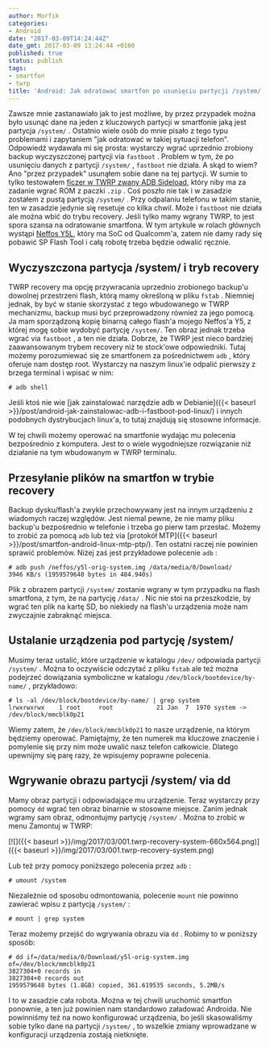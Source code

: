 ```yaml
---
author: Morfik
categories:
- Android
date: "2017-03-09T14:24:44Z"
date_gmt: 2017-03-09 13:24:44 +0100
published: true
status: publish
tags:
- smartfon
- twrp
title: 'Android: Jak odratować smartfon po usunięciu partycji /system/'
---
```


Zawsze mnie zastanawiało jak to jest możliwe, by przez przypadek można było usunąć dane na jeden z
kluczowych partycji w smartfonie jaką jest partycja `/system/` . Ostatnio wiele osób do mnie pisało
z tego typu problemami i zapytaniem "jak odratować w takiej sytuacji telefon". Odpowiedź wydawała mi
się prosta: wystarczy wgrać uprzednio zrobiony backup wyczyszczonej partycji via `fastboot` .
Problem w tym, że po usunięciu danych z partycji `/system/` , `fastboot` nie działa. A skąd to wiem?
Ano "przez przypadek" usunąłem sobie dane na tej partycji. W sumie to tylko testowałem [ficzer w
TWRP zwany ADB Sideload](https://twrp.me/faq/ADBSideload.html), który niby ma za zadanie wgrać ROM z
paczki `.zip` . Coś poszło nie tak i w zasadzie zostałem z pustą partycją `/system/` . Przy
odpalaniu telefonu w takim stanie, ten w zasadzie jedynie się resetuje co kilka chwil. Może i
`fastboot` nie działa ale można wbić do trybu recovery. Jeśli tylko mamy wgrany TWRP, to jest spora
szansa na odratowanie smartfona. W tym artykule w rolach głównych wystąpi [Neffos
Y5L](http://www.neffos.pl/product/details/Y5L), który ma SoC od Qualcomm'a, zatem nie damy rady się
pobawić SP Flash Tool i całą robotę trzeba będzie odwalić ręcznie.

<!--more-->
## Wyczyszczona partycja /system/ i tryb recovery

TWRP recovery ma opcję przywracania uprzednio zrobionego backup'u dowolnej przestrzeni flash, którą
mamy określoną w pliku `fstab` . Niemniej jednak, by być w stanie skorzystać z tego wbudowanego w
TWRP mechanizmu, backup musi być przeprowadzony również za jego pomocą. Ja mam sporządzoną kopię
binarną całego flash'a mojego Neffos'a Y5, z której mogę sobie wydobyć partycję `/system/`. Ten
obraz jednak trzeba wgrać via `fastboot` , a ten nie działa. Dobrze, że TWRP jest nieco bardziej
zaawansowanym trybem recovery niż te stock'owe odpowiedniki. Tutaj możemy porozumiewać się ze
smartfonem za pośrednictwem `adb` , który oferuje nam dostęp root. Wystarczy na naszym linux'ie
odpalić pierwszy z brzega terminal i wpisać w nim:

    # adb shell

Jeśli ktoś nie wie [jak zainstalować narzędzie adb w
Debianie]({{< baseurl >}}/post/android-jak-zainstalowac-adb-i-fastboot-pod-linux/) i innych
podobnych dystrybucjach linux'a, to tutaj znajdują się stosowne informacje.

W tej chwili możemy operować na smartfonie wydając mu polecenia bezpośrednio z komputera. Jest to o
wiele wygodniejsze rozwiązanie niż działanie na tym wbudowanym w TWRP terminalu.

## Przesyłanie plików na smartfon w trybie recovery

Backup dysku/flash'a zwykle przechowywany jest na innym urządzeniu z wiadomych raczej względów. Jest
niemal pewne, że nie mamy pliku backup'u bezpośrednio w telefonie i trzeba go pierw tam przesłać.
Możemy to zrobić za pomocą `adb` lub też via [protokół
MTP]({{< baseurl >}}/post/smartfon-android-linux-mtp-ptp/). Ten ostatni raczej nie powinien
sprawić problemów. Niżej zaś jest przykładowe polecenie `adb` :

    # adb push /neffos/y5l-orig-system.img /data/media/0/Download/
    3946 KB/s (1959579648 bytes in 484.940s)

Plik z obrazem partycji `/system/` zostanie wgrany w tym przypadku na flash smartfona, z tym, że na
partycję `/data/` . Nic nie stoi na przeszkodzie, by wgrać ten plik na kartę SD, bo niekiedy na
flash'u urządzenia może nam zwyczajnie zabraknąć miejsca.

## Ustalanie urządzenia pod partycję /system/

Musimy teraz ustalić, które urządzenie w katalogu `/dev/` odpowiada partycji `/system/` . Można to
oczywiście odczytać z pliku `fstab` ale też można podejrzeć dowiązania symboliczne w katalogu
`/dev/block/bootdevice/by-name/` , przykładowo:

    # ls -al /dev/block/bootdevice/by-name/ | grep system
    lrwxrwxrwx    1 root     root            21 Jan  7  1970 system -> /dev/block/mmcblk0p21

Wiemy zatem, że `/dev/block/mmcblk0p21` to nasze urządzenie, na którym będziemy operować.
Pamiętajmy, że ten numerek ma kluczowe znaczenie i pomylenie się przy nim może uwalić nasz telefon
całkowicie. Dlatego upewnijmy się parę razy, że wpisujemy poprawne polecenia.

## Wgrywanie obrazu partycji /system/ via dd

Mamy obraz partycji i odpowiadające mu urządzenie. Teraz wystarczy przy pomocy `dd` wgrać ten obraz
binarnie w stosowne miejsce. Zanim jednak wgramy sam obraz, odmontujmy partycję `/system/` . Można
to zrobić w menu Zamontuj w
TWRP:

[![]({{< baseurl >}}/img/2017/03/001.twrp-recovery-system-660x564.png)]({{< baseurl >}}/img/2017/03/001.twrp-recovery-system.png)

Lub też przy pomocy poniższego polecenia przez `adb` :

    # umount /system

Niezależnie od sposobu odmontowania, polecenie `mount` nie powinno zawierać wpisu z partycją
`/system/` :

    # mount | grep system

Teraz możemy przejść do wgrywania obrazu via `dd` . Robimy to w poniższy sposób:

    # dd if=/data/media/0/Download/y5l-orig-system.img of=/dev/block/mmcblk0p21
    3827304+0 records in
    3827304+0 records out
    1959579648 bytes (1.8GB) copied, 361.619535 seconds, 5.2MB/s

I to w zasadzie cała robota. Można w tej chwili uruchomić smartfon ponownie, a ten już powinien nam
standardowo załadować Androida. Nie powinniśmy też na nowo konfigurować urządzenia, bo jeśli
skasowaliśmy sobie tylko dane na partycji `/system/` , to wszelkie zmiany wprowadzane w konfiguracji
urządzenia zostają nietknięte.
